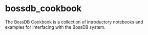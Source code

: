 # bossdb_cookbook
The BossDB Cookbook is a collection of introductory notebooks and examples for interfacing with the BossDB system. 

